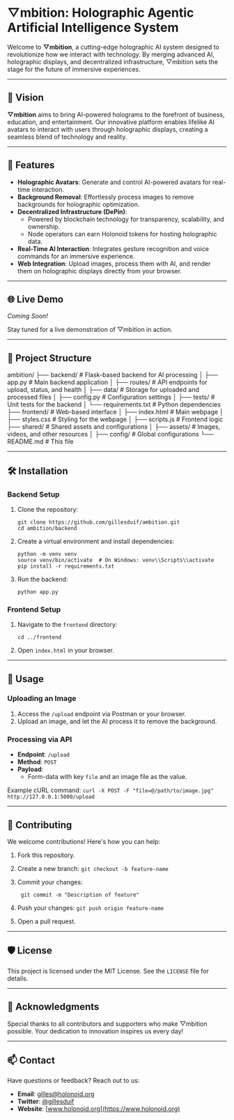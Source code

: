 ▽mbition: Holographic Agentic Artificial Intelligence System
============================================================

Welcome to **▽mbition**, a cutting-edge holographic AI system designed to revolutionize how we interact with technology. By merging advanced AI, holographic displays, and decentralized infrastructure, ▽mbition sets the stage for the future of immersive experiences.

* * *

🌌 Vision
---------

**▽mbition** aims to bring AI-powered holograms to the forefront of business, education, and entertainment. Our innovative platform enables lifelike AI avatars to interact with users through holographic displays, creating a seamless blend of technology and reality.

* * *

🚀 Features
-----------

*   **Holographic Avatars**: Generate and control AI-powered avatars for real-time interaction.
*   **Background Removal**: Effortlessly process images to remove backgrounds for holographic optimization.
*   **Decentralized Infrastructure (DePin)**:
    *   Powered by blockchain technology for transparency, scalability, and ownership.
    *   Node operators can earn Holonoid tokens for hosting holographic data.
*   **Real-Time AI Interaction**: Integrates gesture recognition and voice commands for an immersive experience.
*   **Web Integration**: Upload images, process them with AI, and render them on holographic displays directly from your browser.

* * *

🌐 Live Demo
------------

_Coming Soon!_

Stay tuned for a live demonstration of ▽mbition in action.

* * *

📁 Project Structure
--------------------

ambition/
├── backend/                 # Flask-based backend for AI processing
│   ├── app.py               # Main backend application
│   ├── routes/              # API endpoints for upload, status, and health
│   ├── data/                # Storage for uploaded and processed files
│   ├── config.py            # Configuration settings
│   ├── tests/               # Unit tests for the backend
│   └── requirements.txt     # Python dependencies
├── frontend/                # Web-based interface
│   ├── index.html           # Main webpage
│   ├── styles.css           # Styling for the webpage
│   ├── scripts.js           # Frontend logic
├── shared/                  # Shared assets and configurations
│   ├── assets/              # Images, videos, and other resources
│   ├── config/              # Global configurations
└── README.md                # This file

* * *

🛠️ Installation
----------------

### Backend Setup

1.  Clone the repository:
    ```
    git clone https://github.com/gillesduif/ambition.git
    cd ambition/backend
    ```    
    
2.  Create a virtual environment and install dependencies:

    ```
    python -m venv venv
    source venv/bin/activate  # On Windows: venv\\Scripts\\activate
    pip install -r requirements.txt
    ``` 
    
4.  Run the backend:
    
    ``` 
    python app.py
    ```
      
    

### Frontend Setup

1.  Navigate to the `frontend` directory:
    
    `cd ../frontend`
        
    
2.  Open `index.html` in your browser.

* * *

📖 Usage
--------

### Uploading an Image

1.  Access the `/upload` endpoint via Postman or your browser.
2.  Upload an image, and let the AI process it to remove the background.

### Processing via API

*   **Endpoint**: `/upload`
*   **Method**: `POST`
*   **Payload**:
    *   Form-data with key `file` and an image file as the value.

Example cURL command:
`
curl -X POST -F "file=@/path/to/image.jpg" http://127.0.0.1:5000/upload
`
* * *

🤝 Contributing
---------------

We welcome contributions! Here's how you can help:

1.  Fork this repository.
2.  Create a new branch:
    `
    git checkout -b feature-name
     `   
    
3.  Commit your changes:

     ` 
    git commit -m "Description of feature"
     `   
    
5.  Push your changes:
    `
    git push origin feature-name
    `   
    
6.  Open a pull request.

* * *

🛡️ License
-----------

This project is licensed under the MIT License. See the `LICENSE` file for details.

* * *

🌟 Acknowledgments
------------------

Special thanks to all contributors and supporters who make ▽mbition possible. Your dedication to innovation inspires us every day!

* * *

📫 Contact
----------

Have questions or feedback? Reach out to us:

*   **Email**: gilles@holonoid.org
*   **Twitter**: [@gillesduif](https://twitter.com/gillesduif)
*   **Website**: [www.holonoid.org](https://www.holonoid.org)
